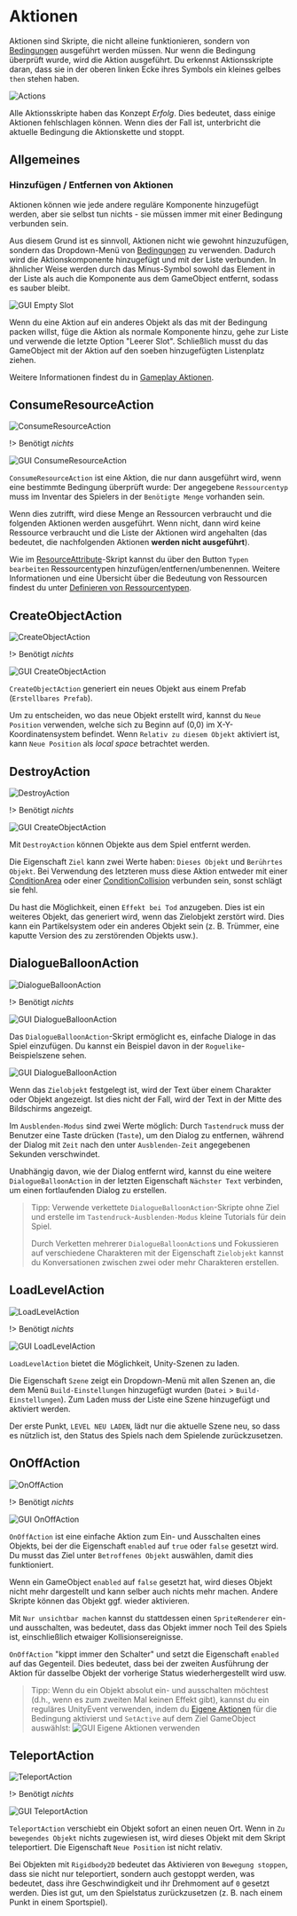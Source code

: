 # Aktionen

Aktionen sind Skripte, die nicht alleine funktionieren, sondern von [Bedingungen](de/components/conditions.md) ausgeführt werden müssen. Nur wenn die Bedingung überprüft wurde, wird die Aktion ausgeführt. Du erkennst Aktionsskripte daran, dass sie in der oberen linken Ecke ihres Symbols ein kleines gelbes `then` stehen haben.

![Actions](../../_images/components/actions/actions.png)

Alle Aktionsskripte haben das Konzept _Erfolg_. Dies bedeutet, dass einige Aktionen fehlschlagen können. Wenn dies der Fall ist, unterbricht die aktuelle Bedingung die Aktionskette und stoppt.

## Allgemeines

### Hinzufügen / Entfernen von Aktionen

Aktionen können wie jede andere reguläre Komponente hinzugefügt werden, aber sie selbst tun nichts - sie müssen immer mit einer Bedingung verbunden sein.

Aus diesem Grund ist es sinnvoll, Aktionen nicht wie gewohnt hinzuzufügen, sondern das Dropdown-Menü von [Bedingungen](de/components/conditions.md) zu verwenden. Dadurch wird die Aktionskomponente hinzugefügt und mit der Liste verbunden. In ähnlicher Weise werden durch das Minus-Symbol sowohl das Element in der Liste als auch die Komponente aus dem GameObject entfernt, sodass es sauber bleibt.

![GUI Empty Slot](../../_images/de/components/actions/gui-empty-slot.jpg)

Wenn du eine Aktion auf ein anderes Objekt als das mit der Bedingung packen willst, füge die Aktion als normale Komponente hinzu, gehe zur Liste und verwende die letzte Option "Leerer Slot". Schließlich musst du das GameObject mit der Aktion auf den soeben hinzugefügten Listenplatz ziehen.

Weitere Informationen findest du in [Gameplay Aktionen](de/components/conditions.md#gameplay-aktionen).

## ConsumeResourceAction

![ConsumeResourceAction](../../_images/unity/ActionConsumeResource.png)

!> Benötigt _nichts_

![GUI ConsumeResourceAction](../../_images/de/components/actions/gui-consume-resource-action.jpg)

`ConsumeResourceAction` ist eine Aktion, die nur dann ausgeführt wird, wenn eine bestimmte Bedingung überprüft wurde: Der angegebene `Ressourcentyp` muss im Inventar des Spielers in der `Benötigte Menge` vorhanden sein.

Wenn dies zutrifft, wird diese Menge an Ressourcen verbraucht und die folgenden Aktionen werden ausgeführt. Wenn nicht, dann wird keine Ressource verbraucht und die Liste der Aktionen wird angehalten (das bedeutet, die nachfolgenden Aktionen **werden nicht ausgeführt**).

Wie im [ResourceAttribute](de/components/attributes.md#resourceattribute)-Skript kannst du über den Button `Typen bearbeiten` Ressourcentypen hinzufügen/entfernen/umbenennen. Weitere Informationen und eine Übersicht über die Bedeutung von Ressourcen findest du unter [Definieren von Ressourcentypen](de/components/attributes.md#ressourcentypen-definieren).

## CreateObjectAction

![CreateObjectAction](../../_images/unity/ActionCreate.png)

!> Benötigt _nichts_

![GUI CreateObjectAction](../../_images/de/components/actions/gui-create-object-action.jpg)

`CreateObjectAction` generiert ein neues Objekt aus einem Prefab (`Erstellbares Prefab`).

Um zu entscheiden, wo das neue Objekt erstellt wird, kannst du `Neue Position` verwenden, welche sich zu Beginn auf (0,0) im X-Y-Koordinatensystem befindet. Wenn `Relativ zu diesem Objekt` aktiviert ist, kann `Neue Position` als _local space_ betrachtet werden.

## DestroyAction

![DestroyAction](../../_images/unity/ActionDestroy.png)

!> Benötigt _nichts_

![GUI CreateObjectAction](../../_images/de/components/actions/gui-destroy-action.jpg)

Mit `DestroyAction` können Objekte aus dem Spiel entfernt werden.

Die Eigenschaft `Ziel` kann zwei Werte haben: `Dieses Objekt` und `Berührtes Objekt`. Bei Verwendung des letzteren muss diese Aktion entweder mit einer [ConditionArea](de/components/conditions.md#conditionarea) oder einer [ConditionCollision](de/components/conditions.md#conditioncollision) verbunden sein, sonst schlägt sie fehl.

Du hast die Möglichkeit, einen `Effekt bei Tod` anzugeben. Dies ist ein weiteres Objekt, das generiert wird, wenn das Zielobjekt zerstört wird. Dies kann ein Partikelsystem oder ein anderes Objekt sein (z. B. Trümmer, eine kaputte Version des zu zerstörenden Objekts usw.).

## DialogueBalloonAction

![DialogueBalloonAction](../../_images/unity/ActionDialogueBalloon.png)

!> Benötigt _nichts_

![GUI DialogueBalloonAction](../../_images/de/components/actions/gui-dialogue-balloon-action.jpg)

Das `DialogueBalloonAction`-Skript ermöglicht es, einfache Dialoge in das Spiel einzufügen. Du kannst ein Beispiel davon in der `Roguelike`-Beispielszene sehen.

![GUI DialogueBalloonAction](../../_images/de/components/actions/dialogue-balloon-example.jpg)

Wenn das `Zielobjekt` festgelegt ist, wird der Text über einem Charakter oder Objekt angezeigt. Ist dies nicht der Fall, wird der Text in der Mitte des Bildschirms angezeigt.

Im `Ausblenden-Modus` sind zwei Werte möglich: Durch `Tastendruck` muss der Benutzer eine Taste drücken (`Taste`), um den Dialog zu entfernen, während der Dialog mit `Zeit` nach den unter `Ausblenden-Zeit` angegebenen Sekunden verschwindet.

Unabhängig davon, wie der Dialog entfernt wird, kannst du eine weitere `DialogueBalloonAction` in der letzten Eigenschaft `Nächster Text` verbinden, um einen fortlaufenden Dialog zu erstellen.

> Tipp: Verwende verkettete `DialogueBalloonAction`-Skripte ohne Ziel und erstelle im `Tastendruck`-`Ausblenden-Modus` kleine Tutorials für dein Spiel.
>
> Durch Verketten mehrerer `DialogueBalloonAction`s und Fokussieren auf verschiedene Charakteren mit der Eigenschaft `Zielobjekt` kannst du Konversationen zwischen zwei oder mehr Charakteren erstellen.

## LoadLevelAction

![LoadLevelAction](../../_images/unity/ActionLoadLevel.png)

!> Benötigt _nichts_

![GUI LoadLevelAction](../../_images/de/components/actions/gui-load-level-action.jpg)

`LoadLevelAction` bietet die Möglichkeit, Unity-Szenen zu laden.

Die Eigenschaft `Szene` zeigt ein Dropdown-Menü mit allen Szenen an, die dem Menü `Build-Einstellungen` hinzugefügt wurden (`Datei` > `Build-Einstellungen`). Zum Laden muss der Liste eine Szene hinzugefügt und aktiviert werden.

Der erste Punkt, `LEVEL NEU LADEN`, lädt nur die aktuelle Szene neu, so dass es nützlich ist, den Status des Spiels nach dem Spielende zurückzusetzen.

## OnOffAction

![OnOffAction](../../_images/unity/ActionOnOff.png)

!> Benötigt _nichts_

![GUI OnOffAction](../../_images/de/components/actions/gui-on-off-action.jpg)

`OnOffAction` ist eine einfache Aktion zum Ein- und Ausschalten eines Objekts, bei der die Eigenschaft `enabled` auf `true` oder `false` gesetzt wird. Du musst das Ziel unter `Betroffenes Objekt` auswählen, damit dies funktioniert.

Wenn ein GameObject `enabled` auf `false` gesetzt hat, wird dieses Objekt nicht mehr dargestellt und kann selber auch nichts mehr machen. Andere Skripte können das Objekt ggf. wieder aktivieren.

Mit `Nur unsichtbar machen` kannst du stattdessen einen `SpriteRenderer` ein- und ausschalten, was bedeutet, dass das Objekt immer noch Teil des Spiels ist, einschließlich etwaiger Kollisionsereignisse.

`OnOffAction` "kippt immer den Schalter" und setzt die Eigenschaft `enabled` auf das Gegenteil. Dies bedeutet, dass bei der zweiten Ausführung der Aktion für dasselbe Objekt der vorherige Status wiederhergestellt wird usw.

> Tipp: Wenn du ein Objekt absolut ein- und ausschalten möchtest (d.h., wenn es zum zweiten Mal keinen Effekt gibt), kannst du ein reguläres UnityEvent verwenden, indem du [Eigene Aktionen](de/components/conditions.md#eigene-aktionen) für die Bedingung aktivierst und `SetActive` auf dem Ziel GameObject auswählst:
> ![GUI Eigene Aktionen verwenden](../../_images/de/components/actions/use-custom-actions.jpg)

## TeleportAction

![TeleportAction](../../_images/unity/ActionTeleport.png)

!> Benötigt _nichts_

![GUI TeleportAction](../../_images/de/components/actions/gui-teleport-action.jpg)

`TeleportAction` verschiebt ein Objekt sofort an einen neuen Ort. Wenn in `Zu bewegendes Objekt` nichts zugewiesen ist, wird dieses Objekt mit dem Skript teleportiert. Die Eigenschaft `Neue Position` ist nicht relativ.

Bei Objekten mit `Rigidbody2D` bedeutet das Aktivieren von `Bewegung stoppen`, dass sie nicht nur teleportiert, sondern auch gestoppt werden, was bedeutet, dass ihre Geschwindigkeit und ihr Drehmoment auf `0` gesetzt werden. Dies ist gut, um den Spielstatus zurückzusetzen (z. B. nach einem Punkt in einem Sportspiel).
